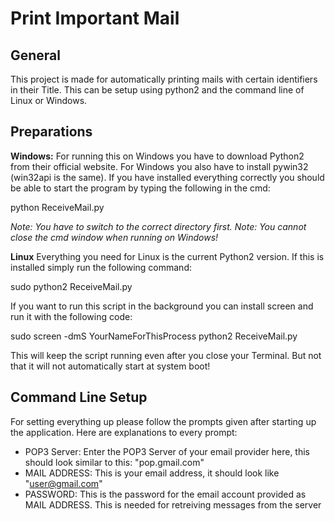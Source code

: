 Print Important Mail
====================

General
---------

This project is made for automatically printing mails with certain identifiers
in their Title. This can be setup using python2 and the command line of
Linux or Windows.

Preparations
------------

**Windows:**
For running this on Windows you have to download Python2 from their official
website. For Windows you also have to install pywin32 (win32api is the same).
If you have installed everything correctly you should be able to start
the program by typing the following in the cmd:

  python ReceiveMail.py

*Note: You have to switch to the correct directory first.*
*Note: You cannot close the cmd window when running on Windows!*

**Linux**
Everything you need for Linux is the current Python2 version.
If this is installed simply run the following command:

  sudo python2 ReceiveMail.py

If you want to run this script in the background you can install screen and
run it with the following code:

  sudo screen -dmS YourNameForThisProcess python2 ReceiveMail.py

This will keep the script running even after you close your Terminal. But
not that it will not automatically start at system boot!


Command Line Setup
------------------

For setting everything up please follow the prompts given after starting
up the application.
Here are explanations to every prompt:

- POP3 Server: Enter the POP3 Server of your email provider here, this should
look similar to this: "pop.gmail.com"
- MAIL ADDRESS: This is your email address, it should look like "user@gmail.com"
- PASSWORD: This is the password for the email account provided as MAIL ADDRESS.
This is needed for retreiving messages from the server
